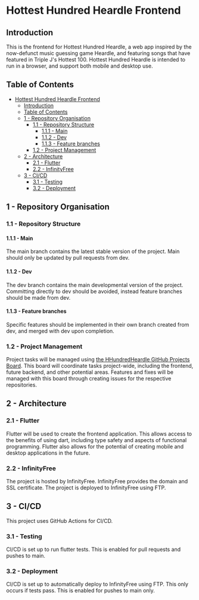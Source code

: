 # Hottest Hundred Heardle Frontend

## Introduction

This is the frontend for Hottest Hundred Heardle, a web app inspired by the now-defunct music guessing game Heardle, and featuring songs that have featured in Triple J's Hottest 100. Hottest Hundred Heardle is intended to run in a browser, and support both mobile and desktop use.

## Table of Contents
- [Hottest Hundred Heardle Frontend](#hottest-hundred-heardle-frontend)
  - [Introduction](#introduction)
  - [Table of Contents](#table-of-contents)
  - [1 - Repository Organisation](#1---repository-organisation)
    - [1.1 - Repository Structure](#11---repository-structure)
      - [1.1.1 - Main](#111---main)
      - [1.1.2 - Dev](#112---dev)
      - [1.1.3 - Feature branches](#113---feature-branches)
    - [1.2 - Project Management](#12---project-management)
  - [2 - Architecture](#2---architecture)
    - [2.1 - Flutter](#21---flutter)
    - [2.2 - InfinityFree](#22---infinityfree)
  - [3 - CI/CD](#3---cicd)
    - [3.1 - Testing](#31---testing)
    - [3.2 - Deployment](#32---deployment)

## 1 - Repository Organisation

###  1.1 - Repository Structure

#### 1.1.1 - Main

The main branch contains the latest stable version of the project. Main should only be updated by pull requests from dev.

#### 1.1.2 - Dev

The dev branch contains the main developmental version of the project. Committing directly to dev should be avoided, instead feature branches should be made from dev.

#### 1.1.3 - Feature branches

Specific features should be implemented in their own branch created from dev, and merged with dev upon completion.

### 1.2 - Project Management

Project tasks will be managed using [the HHundredHeardle GitHub Projects Board](https://github.com/orgs/HHundredHeardle/projects/1/views/1). This board will coordinate tasks project-wide, including the frontend, future backend, and other potential areas. Features and fixes will be managed with this board through creating issues for the respective repositories.

## 2 - Architecture

### 2.1 - Flutter

Flutter will be used to create the frontend application. This allows access to the benefits of using dart, including type safety and aspects of functional programming. Flutter also allows for the potential of creating mobile and desktop applications in the future.

### 2.2 - InfinityFree

The project is hosted by InfinityFree. InfinityFree provides the domain and SSL certificate. The project is deployed to InfinityFree using FTP.

## 3 - CI/CD

This project uses GitHub Actions for CI/CD.

### 3.1 - Testing

CI/CD is set up to run flutter tests. This is enabled for pull requests and pushes to main.

### 3.2 - Deployment

CI/CD is set up to automatically deploy to InfinityFree using FTP. This only occurs if tests pass. This is enabled for pushes to main only.
